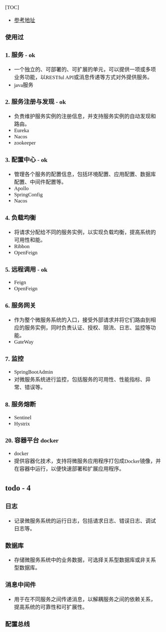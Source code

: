<span  style="font-family: Simsun,serif; font-size: 17px; ">

[TOC]

- [参考地址](http://www.mobiletrain.org/about/BBS/114515.html)

### 使用过

### 1. 服务 - ok

- 一个独立的、可部署的、可扩展的单元，可以提供一项或多项业务功能，以RESTful API或消息传递等方式对外提供服务。
- java服务

### 2. 服务注册与发现 - ok

- 负责维护服务实例的注册信息，并支持服务实例的自动发现和路由。
- Eureka
- Nacos
- zookeeper

### 3. 配置中心 - ok

- 管理各个服务的配置信息，包括环境配置、应用配置、数据库配置、中间件配置等。
- Apollo
- SpringConfig
- Nacos

### 4. 负载均衡

- 将请求分配给不同的服务实例，以实现负载均衡，提高系统的可用性和能。
- Ribbon
- OpenFeign

### 5. 远程调用 - ok

- Feign
- OpenFeign

### 6. 服务网关

- 作为整个微服务系统的入口，接受外部请求并将它们路由到相应的服务实例，同时负责认证、授权、限流、日志、监控等功能。
- GateWay

### 7. 监控

- SpringBootAdmin
- 对微服务系统进行监控，包括服务的可用性、性能指标、异常、错误等。

### 8. 服务熔断

- Sentinel
- Hystrix

### 20. 容器平台 docker

- docker
- 提供容器化技术，支持将微服务应用程序打包成Docker镜像，并在容器中运行，以便快速部署和扩展应用程序。

## todo - 4

### 日志

- 记录微服务系统的运行日志，包括请求日志、错误日志、调试日志等。

### 数据库

- 存储微服务系统中的业务数据，可选择关系型数据库或非关系型数据库。

### 消息中间件

- 用于在不同服务之间传递消息，以解耦服务之间的依赖关系，提高系统的可靠性和可扩展性。

### 配置总线

</span>